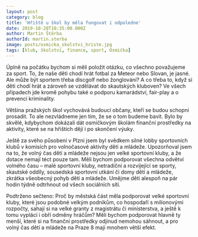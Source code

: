 ```yaml
---
layout: post
category: blog
title: 'Hřiště u škol by měla fungovat i odpoledne'
date: 2019-10-28T10:35:00.000Z
author: Martin Štěrba
authorId: martin.sterba
image: posts/osmicka_skolstvi_hriste.jpg
tags: [klub, školství, finance, sport, Osmička]
---
```



Úplně na počátku bychom si měli položit otázku, co všechno považujeme za sport. To, že naše děti chodí hrát fotbal za Meteor nebo Slovan, je jasné. Ale může být sportem třeba discgolf nebo žonglování? A co třeba to, když si děti chodí hrát a zároveň se vzdělávat do skautských kluboven? Ve všech případech jde kromě pohybu také o podporu kamarádství, fair-play a o prevenci kriminality. 

Většina pražských škol vychovává budoucí občany, kteří se budou schopni prosadit. To ale nezvládneme jen tím, že se o tom budeme bavit. Bylo by skvělé, kdybychom dokázali dát osmičkovým školám finanční prostředky na aktivity, které se na hřištích dějí i po skončení výuky.

Ještě za svého působení v Plzni jsem byl svědkem silné lobby sportovních klubů v komisích pro volnočasové aktivity dětí a mládeže. Upozorňoval jsem na to, že volný čas dětí a mládeže nejsou jen velké sportovní kluby, a že dotace nemají téct pouze tam. Měli bychom podporovat všechna odvětví volného času – malé sportovní kluby, netradiční a rozvíjející se sporty, skautské oddíly, sousedská sportovní utkání či domy dětí a mládeže, zkrátka všeobecný pohyb dětí a mládeže. Umějme děti alespoň na pár hodin týdně odtrhnout od všech sociálních sítí. 

Podtrženo sečteno: Proč by městská část měla podporovat velké sportovní kluby, které jsou podobné velkým podnikům, co hospodaří s milionovými rozpočty, sahají si na velké granty z magistrátu či ministerstva, a ještě k tomu vyplácí i obří odměny hráčům? Měli bychom podporovat hlavně ty menší, které si na finanční prostředky odjinud nemohou sáhnout, a pro volný čas dětí a mládeže na Praze 8 mají mnohem větší efekt.
